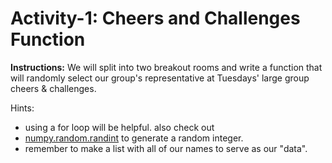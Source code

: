 # Activity-1: Cheers and Challenges Function


__Instructions:__ We will split into two breakout rooms and write
a function that will randomly select our group's representative
at Tuesdays' large group cheers & challenges. 

Hints: 
- using a for loop will be helpful. also check out
- [numpy.random.randint](https://numpy.org/doc/stable/reference/random/generated/numpy.random.randint.html) to generate a random integer.
- remember to make a list with all of our names to serve as our "data".
